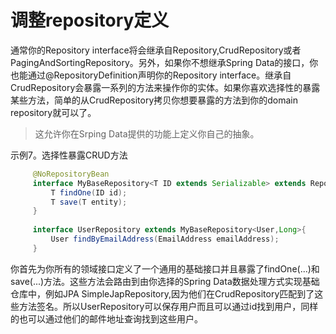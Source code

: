 # 调整repository定义

通常你的Repository interface将会继承自Repository,CrudRepository或者PagingAndSortingRepository。另外，如果你不想继承Spring Data的接口，你也能通过@RepositoryDefinition声明你的Repository interface。继承自CrudRepository会暴露一系列的方法来操作你的实体。如果你喜欢选择性的暴露某些方法，简单的从CrudRepository拷贝你想要暴露的方法到你的domain repository就可以了。

> 这允许你在Srping Data提供的功能上定义你自己的抽象。


示例7。选择性暴露CRUD方法

```java
     @NoRepositoryBean
     interface MyBaseRepository<T ID extends Serializable> extends Repository<T,ID>{
         T findOne(ID id);
         T save(T entity);
     }
     
     interface UserRepository extends MyBaseRepository<User,Long>{
         User findByEmailAddress(EmailAddress emailAddress);
     }
```

你首先为你所有的领域接口定义了一个通用的基础接口并且暴露了findOne(...)和save(...)方法。这些方法会路由到由你选择的Spring Data数据处理方式实现基础仓库中，例如JPA SimpleJapRepository,因为他们在CrudRepository匹配到了这些方法签名。所以UserRepository可以保存用户而且可以通过id找到用户，同样的也可以通过他们的邮件地址查询找到这些用户。